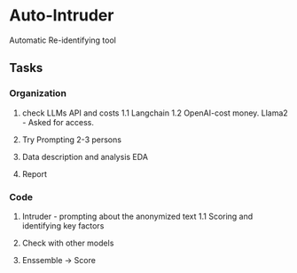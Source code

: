 # Auto-Intruder
Automatic Re-identifying tool

## Tasks

### Organization
1. check LLMs API and costs
1.1 Langchain
1.2 OpenAI-cost money. Llama2 - Asked for access.

2. Try Prompting 2-3 persons

3. Data description and analysis EDA

4. Report

### Code
1. Intruder - prompting about the anonymized text
1.1 Scoring and identifying key factors

2. Check with other models

3. Enssemble -> Score
